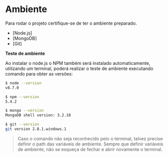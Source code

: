# Ambiente

Para rodar o projeto certifique-se de ter o ambiente preparado.
- [Node.js]
- [MongoDB]
- [Git]

**Teste de ambiente**

Ao instalar o node.js o NPM também será instalado automaticamente, utilizando um terminal, poderá realizar o teste de ambiente executando comando para obter as versões:

```sh
$ node --version
v8.7.0

$ npm --version
5.4.2

$ mongo --version
MongoDB shell version: 3.2.10

$ git --version
git version 2.8.1.windows.1
```

> Caso o comando não seja reconhecido pelo o terminal, talvez precise definir o path das variáveis de ambiente.
> Sempre que definir variáveis de ambiente, não se esqueça de fechar e abrir novamente o terminal.
